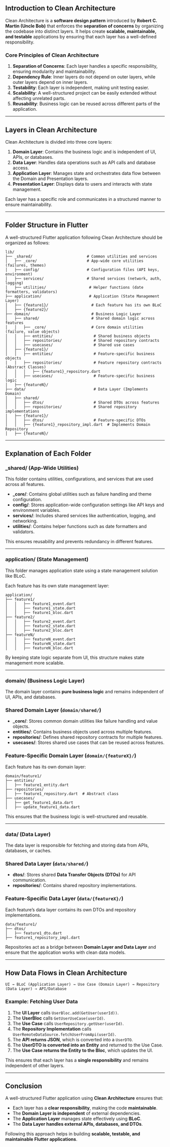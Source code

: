 ## **Introduction to Clean Architecture**

Clean Architecture is a **software design pattern** introduced by **Robert C. Martin (Uncle Bob)** that enforces the **separation of concerns** by organizing the codebase into distinct layers. It helps create **scalable, maintainable, and testable** applications by ensuring that each layer has a well-defined responsibility.

### **Core Principles of Clean Architecture**

1. **Separation of Concerns**: Each layer handles a specific responsibility, ensuring modularity and maintainability.
2. **Dependency Rule**: Inner layers do not depend on outer layers, while outer layers depend on inner layers.
3. **Testability**: Each layer is independent, making unit testing easier.
4. **Scalability**: A well-structured project can be easily extended without affecting unrelated parts.
5. **Reusability**: Business logic can be reused across different parts of the application.

---

## **Layers in Clean Architecture**

Clean Architecture is divided into three core layers:

1. **Domain Layer**: Contains the business logic and is independent of UI, APIs, or databases.
2. **Data Layer**: Handles data operations such as API calls and database access.
3. **Application Layer**: Manages state and orchestrates data flow between the Domain and Presentation layers.
4. **Presentation Layer**: Displays data to users and interacts with state management.

Each layer has a specific role and communicates in a structured manner to ensure maintainability.

---

## **Folder Structure in Flutter**

A well-structured Flutter application following Clean Architecture should be organized as follows:

```
lib/
├── _shared/                        # Common utilities and services
│   ├── _core/                      # App-wide core utilities (failures, themes)
│   ├── config/                     # Configuration files (API keys, environment)
│   ├── services/                   # Shared services (network, auth, logging)
│   ├── utilities/                   # Helper functions (date formatters, validators)
├── application/                     # Application (State Management Layer)
│   ├── {feature1}/                   # Each feature has its own BLoC
│   ├── {feature2}/
├── domain/                           # Business Logic Layer
│   ├── shared/                       # Shared domain logic across features
│   │   ├── _core/                    # Core domain utilities (failure, value objects)
│   │   ├── entities/                  # Shared business objects
│   │   ├── repositories/              # Shared repository contracts
│   │   ├── usecases/                  # Shared use cases
│   ├── {feature1}/
│   │   ├── entities/                  # Feature-specific business objects
│   │   ├── repositories/              # Feature repository contracts (Abstract Classes)
│   │   │   ├── {feature1}_repository.dart
│   │   ├── usecases/                  # Feature-specific business logic
│   ├── {featureN}/
├── data/                              # Data Layer (Implements Domain)
│   ├── shared/
│   │   ├── dtos/                      # Shared DTOs across features
│   │   ├── repositories/              # Shared repository implementations
│   ├── {feature1}/
│   │   ├── dtos/                      # Feature-specific DTOs
│   │   ├── {feature1}_repository_impl.dart  # Implements Domain Repository
│   ├── {featureN}/

```

---

## **Explanation of Each Folder**

### **_shared/** (App-Wide Utilities)

This folder contains utilities, configurations, and services that are used across all features.

- **_core/**: Contains global utilities such as failure handling and theme configuration.
- **config/**: Stores application-wide configuration settings like API keys and environment variables.
- **services/**: Includes shared services like authentication, logging, and networking.
- **utilities/**: Contains helper functions such as date formatters and validators.

This ensures reusability and prevents redundancy in different features.

---

### **application/** (State Management)

This folder manages application state using a state management solution like BLoC.

Each feature has its own state management layer:

```
application/
├── feature1/
│   │   ├── feature1_event.dart
│   │   ├── feature1_state.dart
│   │   ├── feature1_bloc.dart
├── feature2/
│   │   ├── feature2_event.dart
│   │   ├── feature2_state.dart
│   │   ├── feature2_bloc.dart
├── featureN/
│   │   ├── featureN_event.dart
│   │   ├── featureN_state.dart
│   │   ├── featureN_bloc.dart

```

By keeping state logic separate from UI, this structure makes state management more scalable.

---

### **domain/** (Business Logic Layer)

The domain layer contains **pure business logic** and remains independent of UI, APIs, and databases.

### **Shared Domain Layer (`domain/shared/`)**

- **_core/**: Stores common domain utilities like failure handling and value objects.
- **entities/**: Contains business objects used across multiple features.
- **repositories/**: Defines shared repository contracts for multiple features.
- **usecases/**: Stores shared use cases that can be reused across features.

### **Feature-Specific Domain Layer (`domain/{featureX}/`)**

Each feature has its own domain layer:

```
domain/feature1/
├── entities/
│   ├── feature1_entity.dart
├── repositories/
│   ├── feature1_repository.dart  # Abstract class
├── usecases/
│   ├── get_feature1_data.dart
│   ├── update_feature1_data.dart
```

This ensures that the business logic is well-structured and reusable.

---

### **data/** (Data Layer)

The data layer is responsible for fetching and storing data from APIs, databases, or caches.

### **Shared Data Layer (`data/shared/`)**

- **dtos/**: Stores shared **Data Transfer Objects (DTOs)** for API communication.
- **repositories/**: Contains shared repository implementations.

### **Feature-Specific Data Layer (`data/{featureX}/`)**

Each feature’s data layer contains its own DTOs and repository implementations.

```
data/feature1/
├── dtos/
│   ├── feature1_dto.dart
├── feature1_repository_impl.dart

```

Repositories act as a bridge between **Domain Layer and Data Layer** and ensure that the application works with clean data models.

---

## **How Data Flows in Clean Architecture**

```
UI → BLoC (Application Layer) → Use Case (Domain Layer) → Repository (Data Layer) → API/Database

```

### **Example: Fetching User Data**

1. The **UI Layer** calls `UserBloc.add(GetUser(userId))`.
2. The **UserBloc** calls `GetUserUseCase(userId)`.
3. The **Use Case** calls `UserRepository.getUser(userId)`.
4. The **Repository Implementation** calls `UserRemoteDataSource.fetchUserFromApi(userId)`.
5. The **API returns JSON**, which is converted into a `UserDTO`.
6. The **UserDTO is converted into an Entity** and returned to the Use Case.
7. The **Use Case returns the Entity to the Bloc**, which updates the UI.

This ensures that each layer has a **single responsibility** and remains independent of other layers.

---

## **Conclusion**

A well-structured Flutter application using **Clean Architecture** ensures that:

- Each layer has a **clear responsibility**, making the code **maintainable**.
- The **Domain Layer is independent** of external dependencies.
- The **Application Layer** manages state effectively using **BLoC**.
- The **Data Layer handles external APIs, databases, and DTOs**.

Following this approach helps in building **scalable, testable, and maintainable Flutter applications**.